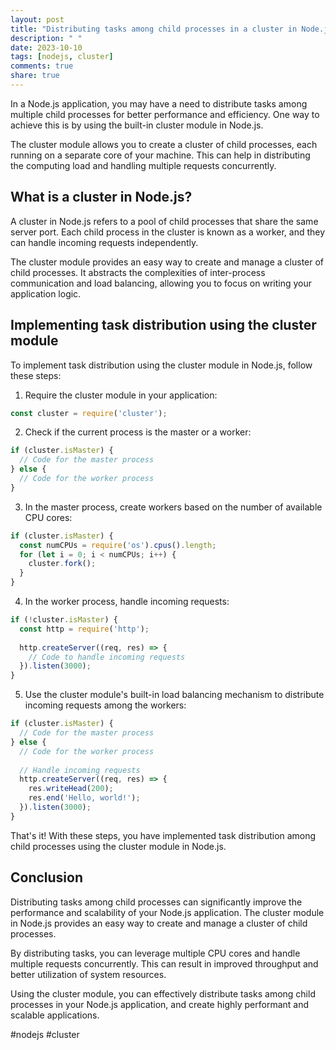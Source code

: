 ```yaml
---
layout: post
title: "Distributing tasks among child processes in a cluster in Node.js"
description: " "
date: 2023-10-10
tags: [nodejs, cluster]
comments: true
share: true
---
```


In a Node.js application, you may have a need to distribute tasks among multiple child processes for better performance and efficiency. One way to achieve this is by using the built-in cluster module in Node.js.

The cluster module allows you to create a cluster of child processes, each running on a separate core of your machine. This can help in distributing the computing load and handling multiple requests concurrently.

## What is a cluster in Node.js?

A cluster in Node.js refers to a pool of child processes that share the same server port. Each child process in the cluster is known as a worker, and they can handle incoming requests independently.

The cluster module provides an easy way to create and manage a cluster of child processes. It abstracts the complexities of inter-process communication and load balancing, allowing you to focus on writing your application logic.

## Implementing task distribution using the cluster module

To implement task distribution using the cluster module in Node.js, follow these steps:

1. Require the cluster module in your application:

```javascript
const cluster = require('cluster');
```

2. Check if the current process is the master or a worker:

```javascript
if (cluster.isMaster) {
  // Code for the master process
} else {
  // Code for the worker process
}
```

3. In the master process, create workers based on the number of available CPU cores:

```javascript
if (cluster.isMaster) {
  const numCPUs = require('os').cpus().length;
  for (let i = 0; i < numCPUs; i++) {
    cluster.fork();
  }
}
```

4. In the worker process, handle incoming requests:

```javascript
if (!cluster.isMaster) {
  const http = require('http');
  
  http.createServer((req, res) => {
    // Code to handle incoming requests
  }).listen(3000);
}
```

5. Use the cluster module's built-in load balancing mechanism to distribute incoming requests among the workers:

```javascript
if (cluster.isMaster) {
  // Code for the master process
} else {
  // Code for the worker process
  
  // Handle incoming requests
  http.createServer((req, res) => {
    res.writeHead(200);
    res.end('Hello, world!');
  }).listen(3000);
}
```

That's it! With these steps, you have implemented task distribution among child processes using the cluster module in Node.js.

## Conclusion

Distributing tasks among child processes can significantly improve the performance and scalability of your Node.js application. The cluster module in Node.js provides an easy way to create and manage a cluster of child processes.

By distributing tasks, you can leverage multiple CPU cores and handle multiple requests concurrently. This can result in improved throughput and better utilization of system resources.

Using the cluster module, you can effectively distribute tasks among child processes in your Node.js application, and create highly performant and scalable applications.

#nodejs #cluster